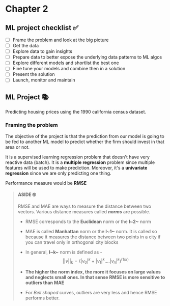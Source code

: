# Chapter 2

## ML project checklist :white_check_mark:

- [ ] Frame the problem and look at the big picture
- [ ] Get the data
- [ ] Explore data to gain insights
- [ ] Prepare data to better expose the underlying data patterns to ML algos
- [ ] Explore different models and shortlist the best one
- [ ] Fine tune your models and combine then in a solution
- [ ] Present the solution
- [ ] Launch, monitor and maintain

## ML Project :books:

Predicting housing prices using the 1990 california census dataset. 

### Framing the problem

The objective of the project is that the prediction from our model is going to be fed to another ML model to predict whether the firm should invest in that area or not.

It is a supervised learning regression problem that doesn't have very reactive data (batch). It is a **multiple regression** problem since multiple features will be used to make prediction. Moreover, it's a **univariate** **regression** since we are only predicting one thing. 

Performance measure would be **RMSE** 

> #### ASIDE :nerd_face:
>
> RMSE and MAE are ways to measure the distance between two vectors. Various distance measures called ***norms*** are possible.
>
> * RMSE corresponds to the **Euclidean** norm or the **l~2~** norm
>
> * MAE is called **Manhattan** norm or the **l~1~** norm. It is called so because it measures the distance between two points in a city if you can travel only in orthogonal city blocks
>
> * In general, **l~k~** norm is defined as - 
>   $$
>   ||v||_k = (|v_0|^k + |v_1|^k....|v_n|^k)^{(1/k)}
>   $$
>
> * **The higher the norm index, the more it focuses on large values and neglects small ones. In that sense RMSE is more sensitive to outliers than MAE** 
>
> * For *Bell shaped* curves, outliers are very less and hence RMSE performs better.

